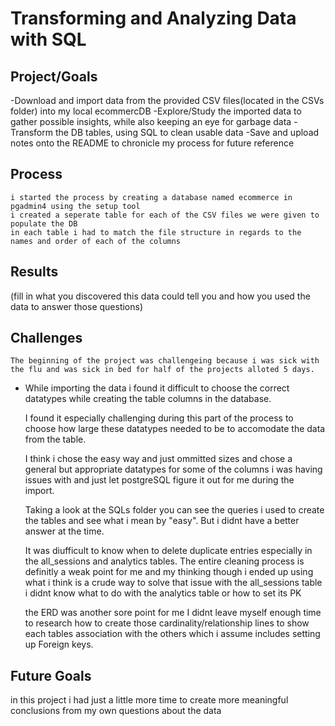 # Transforming and Analyzing Data with SQL

## Project/Goals
-Download and import data from the provided CSV files(located in the CSVs folder) into my local ecommercDB
-Explore/Study the imported data to gather possible insights, while also keeping an eye for garbage data
-Transform the DB tables, using SQL to clean usable data
-Save and upload notes onto the README to chronicle my process for future reference

## Process
    i started the process by creating a database named ecommerce in pgadmin4 using the setup tool
    i created a seperate table for each of the CSV files we were given to populate the DB
    in each table i had to match the file structure in regards to the names and order of each of the columns

## Results
(fill in what you discovered this data could tell you and how you used the data to answer those questions)

## Challenges 
    The beginning of the project was challengeing because i was sick with the flu and was sick in bed for half of the projects alloted 5 days.

-   While importing the data i found it difficult to choose the correct datatypes while creating the table columns in the database.

    I found it especially challenging during this part of the process to choose how large these datatypes needed to be to accomodate the data from the table. 

    I think i chose the easy way and just ommitted sizes and chose a general but appropriate datatypes for some of the columns i was having issues with and just let postgreSQL figure it out for me during the import.

    Taking a look at the SQLs folder you can see the queries i used to create the tables and see what i mean by "easy". But i didnt have a better answer at the time.

    It was diufficult to know when to delete duplicate entries especially in the all_sessions and analytics tables. The entire cleaning process is definitly a weak point for me and my thinking though i ended up using what i think is a crude way to solve that issue with the all_sessions table i didnt know what to do with the analytics table or how to set its PK

    the ERD was another sore point for me I didnt leave myself enough time to research how to create those cardinality/relationship lines to show each tables association with the others which i assume includes setting up Foreign keys.

## Future Goals
in this project i had just a little more time to create more meaningful conclusions from my own questions about the data
